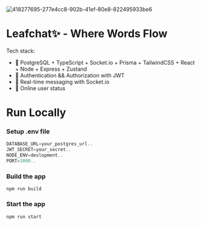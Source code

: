
![418277695-277e4cc8-902b-41ef-80e8-822495933be6](https://github.com/user-attachments/assets/5834fdb2-70ad-4433-845a-2f449b6fdf1b)




# Leafchat✨ - Where Words Flow
 Tech stack:

-   🌟 PostgreSQL + TypeScript + Socket.io + Prisma + TailwindCSS + React + Node + Express + Zustand 
-   🎃 Authentication && Authorization with JWT
-   👾 Real-time messaging with Socket.io
-   🚀 Online user status 

# Run Locally

### Setup .env file

```js
DATABASE_URL=your_postgres_url..
JWT_SECRET=your_secret..
NODE_ENV=devlopment..
PORT=3000..
```



### Build the app

```shell
npm run build
```

### Start the app

```shell
npm run start
```
#






